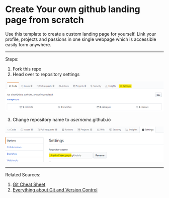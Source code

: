 # Create Your own github landing page from scratch
Use this template to create a custom landing page for yourself. Link your profile, projects and passions in one single webpage which is accessible easily form anywhere.  

-----
Steps:

1. Fork this repo
2. Head over to repository settings

![Repostory Settings](images/Settings.png)

3. Change repository name to _username_.github.io

![Change Username to publish](images/repository_rename.png)

-----
Related Sources:

1. [Git Cheat Sheet](https://www.atlassian.com/git/tutorials/atlassian-git-cheatsheet)
2. [Everything about Git and Version Control](https://git-scm.com/book/en/v2/Getting-Started-About-Version-Control)
